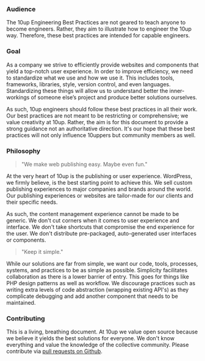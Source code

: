 ### Audience

The 10up Engineering Best Practices are not geared to teach anyone to become engineers. Rather, they aim to illustrate how to engineer the 10up way. Therefore, these best practices are intended for capable engineers.

### Goal

As a company we strive to efficiently provide websites and components that yield a top-notch user experience. In order to improve efficiency, we need to standardize what we use and how we use it. This includes tools, frameworks, libraries, style, version control, and even languages. Standardizing these things will allow us to understand better the inner-workings of someone else’s project and produce better solutions ourselves.

As such, 10up engineers should follow these best practices in all their work. Our best practices are not meant to be restricting or comprehensive; we value creativity at 10up. Rather, the aim is for this document to provide a strong guidance not an authoritative direction. It's our hope that these best practices will not only influence 10uppers but community members as well.

### Philosophy

> "We make web publishing easy. Maybe even fun."

At the very heart of 10up is the publishing or user experience. WordPress, we firmly believe, is the best starting point to achieve this. We sell custom publishing experiences to major companies and brands around the world. Our publishing experiences or websites are tailor-made for our clients and their specific needs.

As such, the content management experience cannot be made to be generic. We don't cut corners when it comes to user experience and interface. We don't take shortcuts that compromise the end experience for the user. We don't distribute pre-packaged, auto-generated user interfaces or components.

> "Keep it simple."

While our solutions are far from simple, we want our code, tools, processes, systems, and practices to be as simple as possible. Simplicity facilitates collaboration as there is a lower barrier of entry. This goes for things like PHP design patterns as well as workflow. We discourage practices such as writing extra levels of code abstraction (wrapping existing API's) as they complicate debugging and add another component that needs to be maintained.

### Contributing

This is a living, breathing document. At 10up we value open source because we believe it yields the best solutions for everyone. We don't know everything and value the knowledge of the collective community. Please contribute via [pull requests on Github](https://github.com/10up/Engineering-Best-Practices).